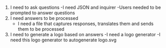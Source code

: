 1. I need to ask questions
    -I need JSON and inquirer
    -Users needed to be prompted to answer questions
2. I need answers to be processed
    - I need a file that captures responses, translates them and sends them to be processed
3. I need to generate a logo based on answers
    -I need a logo generator
        -I need this logo generator to autogenerate logo.svg

